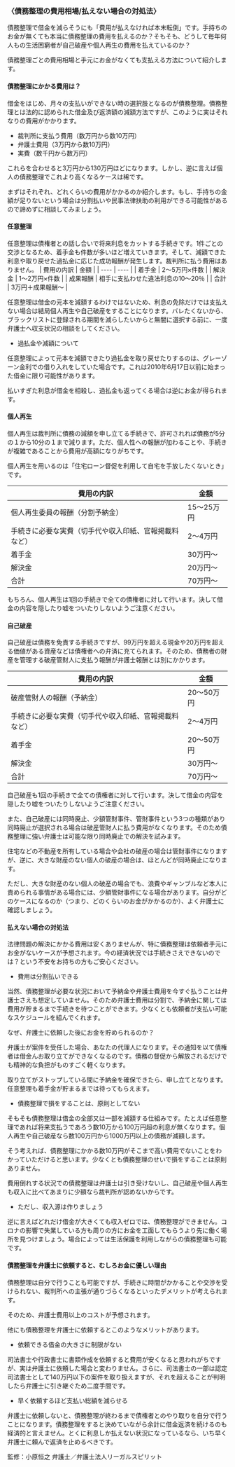 <!-- カケコム活用のヒント　借金/債務整理編 -->

### 〈債務整理の費用相場/払えない場合の対処法〉

債務整理で借金を減らそうにも「費用が払えなければ本末転倒」です。手持ちのお金が無くても本当に債務整理の費用を払えるのか？そもそも、どうして毎年何人もの生活困窮者が自己破産や個人再生の費用を払えているのか？

債務整理ごとの費用相場と手元にお金がなくても支払える方法について紹介します。

#### 債務整理にかかる費用は？
借金をはじめ、月々の支払いができない時の選択肢となるのが債務整理。債務整理とは法的に認められた借金及び返済額の減額方法ですが、このように実はそれなりの費用がかかります。

- 裁判所に支払う費用（数万円から数10万円）
- 弁護士費用（3万円から数10万円）
- 実費（数千円から数万円）

これらを合わせると3万円から130万円ほどになります。しかし、逆に言えば個人の債務整理でこれより高くなるケースは稀です。

まずはそれぞれ、どれくらいの費用がかかるのか紹介します。もし、手持ちの金額が足りないという場合は分割払いや民事法律扶助の利用ができる可能性があるので諦めずに相談してみましょう。

#### 任意整理
任意整理は債権者との話し合いで将来利息をカットする手続きです。1件ごとの交渉となるため、着手金も件数が多いほど増えていきます。そして、減額できた利息や取り戻せた過払金に応じた成功報酬が発生します。裁判所に払う費用はありません。
| 費用の内訳 |  金額  |
| ---- | ---- |
|  着手金  | 2〜5万円×件数  |
|  解決金  | 1〜2万円×件数  |
|  成果報酬  | 相手に支払わせた違法利息の10〜20％  |
|  合計  |  3万円＋成果報酬〜  |



任意整理は借金の元本を減額するわけではないため、利息の免除だけでは支払えない場合は結局個人再生や自己破産をすることになります。バレたくないから、ブラックリストに登録される期間を減らしたいからと無闇に選択する前に、一度弁護士へ収支状況の相談をしてください。
- 過払金や減額について


任意整理によって元本を減額できたり過払金を取り戻せたりするのは、グレーゾーン金利での借り入れをしていた場合です。これは2010年6月17日以前に始まった借金に限り可能性があります。

払いすぎた利息が借金を相殺し、過払金も返ってくる場合は逆にお金が得られます。
#### 個人再生

個人再生は裁判所に債務の減額を申し立てる手続きで、許可されれば債務が5分の１から10分の１まで減ります。ただ、個人性への報酬が加わることや、手続きが複雑であることから費用が高額になりがちです。

個人再生を用いるのは「住宅ローン督促を利用して自宅を手放したくないとき」です。

| 費用の内訳 |  金額  |
| ---- | ---- |
|  個人再生委員の報酬（分割予納金）  | 15〜25万円  |
|  手続きに必要な実費（切手代や収入印紙、官報掲載料など）  | 2〜4万円  |
|  着手金  | 30万円〜  |
|  解決金  | 20万円〜  |
|  合計  |  70万円〜  |


もちろん、個人再生は1回の手続きで全ての債権者に対して行います。決して借金の内容を隠したり嘘をついたりしないようご注意ください。

#### 自己破産
自己破産は債務を免責する手続きですが、99万円を超える現金や20万円を超える価値がある資産などは債権者への弁済に充てられます。そのため、債務者の財産を管理する破産管財人に支払う報酬が弁護士報酬とは別にかかります。

| 費用の内訳 |  金額  |
| ---- | ---- |
|  破産管財人の報酬（予納金）  | 20〜50万円  |
|  手続きに必要な実費（切手代や収入印紙、官報掲載料など）  | 2〜4万円  |
|  着手金  | 20〜50万円  |
|  解決金  | 30万円〜  |
|  合計  |  70万円〜  |

自己破産も1回の手続きで全ての債権者に対して行います。決して借金の内容を隠したり嘘をついたりしないようご注意ください。


また、自己破産には同時廃止、少額管財事件、管財事件という3つの種類があり同時廃止が選択される場合は破産管財人に払う費用がなくなります。そのため債務整理に強い弁護士は可能な限り同時廃止での解決を試みます。

住宅などの不動産を所有している場合や会社の破産の場合は管財事件になりますが、逆に、大きな財産のない個人の破産の場合は、ほとんどが同時廃止になります。

ただし、大きな財産のない個人の破産の場合でも、浪費やギャンブルなど本人に責められる事情がある場合には、少額管財事件になる場合があります。自分がどのケースになるのか（つまり、どのくらいのお金がかかるのか）、よく弁護士に確認しましょう。

#### 払えない場合の対処法
法律問題の解決にかかる費用は安くありませんが、特に債務整理は依頼者手元にお金がないケースが予想されます。今の経済状況では手続きさえできないのでは？という不安をお持ちの方もご安心ください。
- 費用は分割払いできる

当然、債務整理が必要な状況において予納金や弁護士費用を今すぐ払うことは弁護士さえも想定していません。そのため弁護士費用は分割で、予納金に関しては費用が貯まるまで手続きを待つことができます。少なくとも依頼者が支払い可能なスケジュールを組んでくれます。

なぜ、弁護士に依頼した後にお金を貯められるのか？

弁護士が案件を受任した場合、あなたの代理人になります。その通知を以て債権者は借金んお取り立てができなくなるのです。債務の督促から解放されるだけでも精神的な負担がものすごく軽くなります。

取り立てがストップしている間に予納金を確保できたら、申し立てとなります。任意整理も着手金が貯まるまでは待ってもらえます。

- 債務整理で損をすることは、原則としてない

そもそも債務整理は借金の全部又は一部を減額する仕組みです。たとえば任意整理であれば将来支払うであろう数10万から100万円超の利息が無くなります。個人再生や自己破産なら数100万円から1000万円以上の債務が減額します。

そう考えれば、債務整理にかかる数10万円がそこまで高い費用でないことをわかっていただけると思います。少なくとも債務整理のせいで損をすることは原則ありません。

費用倒れする状況での債務整理は弁護士は引き受けないし、自己破産や個人再生も収入に比べてあまりに少額なら裁判所が認めないからです。

- ただし、収入源は作りましょう

逆に言えばどれだけ借金が大きくても収入ゼロでは、債務整理ができません。コロナの影響で失業している方も周りの方にお金を工面してもらうより先に働く場所を見つけましょう。場合によっては生活保護を利用しながらの債務整理も可能です。

#### 債務整理を弁護士に依頼すると、むしろお金に優しい理由
債務整理は自分で行うことも可能ですが、手続きに時間がかかることや交渉を受けられない、裁判所への主張が通りづらくなるといったデメリットが考えられます。

そのため、弁護士費用以上のコストが予想されます。

他にも債務整理を弁護士に依頼するとこのようなメリットがあります。

- 依頼できる借金の大きさに制限がない

司法書士や行政書士に書類作成を依頼すると費用が安くなると思われがちですが、実は弁護士に依頼した場合と変わりません。さらに、司法書士の一部は認定司法書士として140万円以下の案件を取り扱えますが、それを超えることが判明したら弁護士に引き継ぐため二度手間です。

- 早く依頼するほど支払い総額を減らせる

弁護士に依頼しないと、債務整理が終わるまで債権者とのやり取りを自分で行うことになります。債務整理をすると決めていながら余計に借金返済を続けるのも経済的と言えません。とくに利息しか払えない状況になっているなら、いち早く弁護士に頼んで返済を止めるべきです。

監修：小原恒之 弁護士／弁護士法人リーガルスピリット
